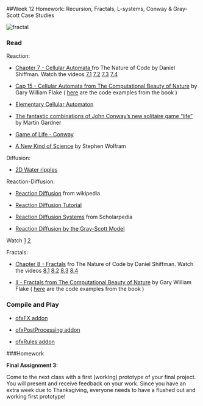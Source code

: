 
##Week 12 Homework: Recursion, Fractals, L-systems, Conway & Gray-Scott Case Studies

![fractal](http://mathworld.wolfram.com/images/eps-gif/Fractal1_1000.gif)

### Read

Reaction: 

* [Chapter 7 - Cellular Automata ](http://natureofcode.com/book/chapter-7-cellular-automata/) fro The Nature of Code by Daniel Shiffman. Watch the videos [7.1](https://vimeo.com/64198156) [7.2](https://vimeo.com/64198154) [7.3](https://vimeo.com/64198155) [7.4](https://vimeo.com/64198157)

* [Cap 15 - Cellular Automata from The Computational Beauty of Nature](http://www.amazon.com/gp/product/0262561271/ref=oh_aui_detailpage_o07_s00?ie=UTF8&psc=1) by Gary William Flake ( [here](https://github.com/gwf/CBofN) are the code examples from the book )

* [Elementary Cellular Automaton](http://mathworld.wolfram.com/ElementaryCellularAutomaton.html)

* [The fantastic combinations of John Conway’s new solitaire game “life”](http://www.ibiblio.org/lifepatterns/october1970.html) by Martin Gardner

* [Game of Life - Conway](http://en.wikipedia.org/wiki/Conway's_Game_of_Life)

* [A New Kind of Science](http://www.wolframscience.com/nksonline/toc.html) by Stephen Wolfram

Diffusion:

* [2D Water ripples](http://freespace.virgin.net/hugo.elias/graphics/x_water.htm)

Reaction-Diffusion:

* [Reaction Diffusion](http://en.wikipedia.org/wiki/Reaction%E2%80%93diffusion_system) from wikipedia

* [Reaction Diffusion Tutorial](http://www.karlsims.com/rd.html)

* [Reaction Diffusion Systems](http://www.scholarpedia.org/article/Reaction-diffusion_systems) from Scholarpedia

* [Reaction Diffusion by the Gray-Scott Model](http://mrob.com/pub/comp/xmorphia/)

Watch [1](https://vimeo.com/1272071) [2](https://vimeo.com/14153420)

Fractals:

* [Chapter 8 - Fractals](http://natureofcode.com/book/chapter-8-fractals/) fro The Nature of Code by Daniel Shiffman. Watch the videos [8.1](https://vimeo.com/64424400) [8.2](https://vimeo.com/64424402) [8.3](https://vimeo.com/64424401) [8.4](https://vimeo.com/64663042)

* [II - Fractals from The Computational Beauty of Nature](http://www.amazon.com/gp/product/0262561271/ref=oh_aui_detailpage_o07_s00?ie=UTF8&psc=1) by Gary William Flake ( [here](https://github.com/gwf/CBofN) are the code examples from the book )

### Compile and Play

* [ofxFX addon](http://patriciogonzalezvivo.com/2011/ofxfx/)

* [ofxPostProcessing addon](http://www.neilmendoza.com/ofxpostprocessing/)

* [ofxRules addon](https://github.com/neilmendoza/ofxRules)

###Homework

**Final Assignment 3:**

Come to the next class with a first (working) prototype of your final project. You will present and receive feedback on your work. Since you have an extra week due to Thanksgiving, everyone needs to have a flushed out and working first prototype!

